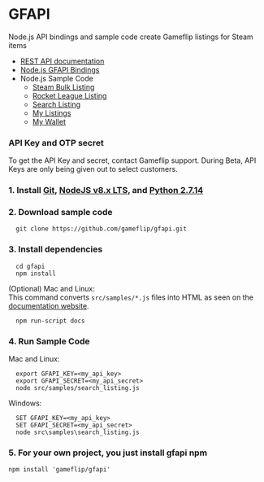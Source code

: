 # GFAPI

Node.js API bindings and sample code create Gameflip listings for Steam items
* [REST API documentation](https://gameflip.github.io/gfapi)
* [Node.js GFAPI Bindings](https://gameflip.github.io/gfapi/gfapi/0.1.1/GfApi.html)
* Node.js Sample Code
  * [Steam Bulk Listing](https://gameflip.github.io/gfapi/samples/bulk_listing.html)
  * [Rocket League Listing](https://gameflip.github.io/gfapi/samples/rl_listing.html)
  * [Search Listing](https://gameflip.github.io/gfapi/samples/search_listing.html)
  * [My Listings](https://gameflip.github.io/gfapi/samples/my_listings.html)
  * [My Wallet](https://gameflip.github.io/gfapi/samples/my_wallet.html)

### API Key and OTP secret

To get the API Key and secret, contact Gameflip support.
During Beta, API Keys are only being given out to select customers.

### 1. Install [Git](https://git-scm.com/downloads), [NodeJS v8.x LTS](https://nodejs.org), and [Python 2.7.14](https://www.python.org/downloads/release/python-2714/)

### 2. Download sample code
```
  git clone https://github.com/gameflip/gfapi.git
```

### 3. Install dependencies
```
  cd gfapi
  npm install
```

(Optional) Mac and Linux:  
This command converts `src/samples/*.js` files into HTML as seen on the [documentation website](https://gameflip.github.io/gfapi/samples/search_listing.html).
```
  npm run-script docs
```

### 4. Run Sample Code
Mac and Linux:
```
  export GFAPI_KEY=<my_api_key>
  export GFAPI_SECRET=<my_api_secret>
  node src/samples/search_listing.js
```
Windows:
```
  SET GFAPI_KEY=<my_api_key>
  SET GFAPI_SECRET=<my_api_secret>
  node src\samples\search_listing.js
```

### 5. For your own project, you just install gfapi npm
```
npm install 'gameflip/gfapi'
```
